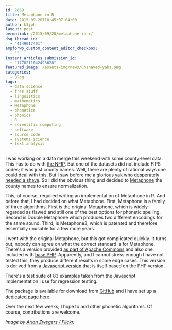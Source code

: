 ```yaml
---
id: 2869
title: Metaphone in R
date: 2015-09-20T18:45:07-04:00
author: k3jph
layout: post
permalink: /2015/09/20/metaphone-in-r/
dsq_thread_id:
  - "4149017401"
ampforwp_custom_content_editor_checkbox:
  - ""
instant_articles_submission_id:
  - "1778211042498628"
featured_image: /assets/img/news/unshaved-yaks.png
categories:
  - Blog
tags:
  - data science
  - free stuff
  - linguistics
  - mathematics
  - Metaphone
  - phonetics
  - phonics
  - R
  - scientific computing
  - software
  - source code
  - systems science
  - text analysis
---
```

I was working on a data merge this weekend with some county-level data.  This has to do with [the NFIP](/research).  But one of the datasets did not include FIPS codes; it was just county names.  Well, there are plenty of rational ways one could deal with this.  But I saw before me a [glorious yak who desperately needed a shave](http://sethgodin.typepad.com/seths_blog/2005/03/dont_shave_that.html).  So I did the obvious thing and decided to [Metaphone](https://en.wikipedia.org/wiki/Metaphone) the county names to ensure normalization.

This, of course, required writing an implementation of Metaphone in R.  And before that, I had decided on what Metaphone.  First, Metaphone is a family of three algorithms.  First is the original Metaphone, which is widely regarded as flawed and still one of the best options for phonetic spelling.  Second is Double Metaphone which produces two different encodings for the same sound.  Third, is Metaphone3, which is patented and therefore essentially unusable for a few more years.  

I went with the original Metaphone, but this got complicated quickly.  It turns out, nobody can agree on what the correct standard is for Metaphone.  There's a version provided [as part of Apache Commons](https://commons.apache.org/proper/commons-codec/apidocs/org/apache/commons/codec/language/Metaphone.html) and also one included with [base PHP](http://php.net/manual/en/function.metaphone.php).  Apparently, and I cannot stress enough I have not tested this, they produce different results in some edge cases.  This version is derived from a [Javascript version](http://phpjs.org/functions/metaphone/) that is itself based on the PHP version.

There's a test suite of 83 examples taken from the Javascript implementation I use for regression testing.

The package is available for download from [GitHub](https://github.com/howardjp/phonics) and I have set up a [dedicated page here](/software/phonics).

Over the next few weeks, I hope to add other phonetic algorithms.  Of course, contributions are welcome.

_Image by [Arian Zwegers / Flickr](https://www.flickr.com/photos/azwegers/15842044051)._
